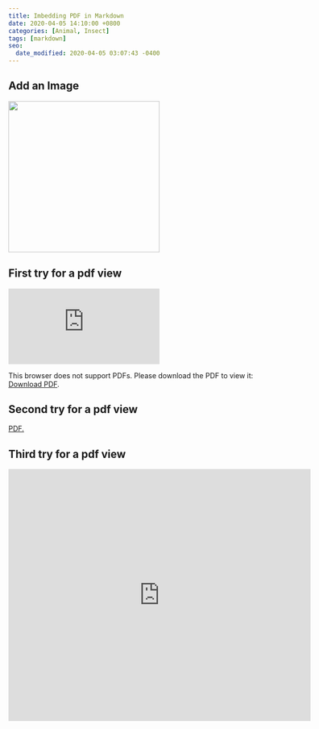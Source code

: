 ```yaml
---
title: Imbedding PDF in Markdown
date: 2020-04-05 14:10:00 +0800
categories: [Animal, Insect]
tags: [markdown]
seo:
  date_modified: 2020-04-05 03:07:43 -0400
---
```

## Add an Image
<img src="https://octodex.github.com/images/jetpacktocat.png"
height="300">

## First try for a pdf view

<object data="https://drive.google.com/viewerng/viewer?embedded=true&url=https://github.com/jennyjyounglee/Statistics/blob/master/testintrotostat.pdf" type="application/pdf" width="700px" height="700px">
    <embed src="https://drive.google.com/viewerng/viewer?embedded=true&url=https://github.com/jennyjyounglee/Statistics/blob/master/testintrotostat.pdf">
        <p>This browser does not support PDFs. Please download the PDF to view it: <a href="https://github.com/jennyjyounglee/Statistics/blob/master/testintrotostat.pdf">Download PDF</a>.</p>
    </embed>
</object>

## Second try for a pdf view
<a href="https://github.com/jennyjyounglee/Statistics/blob/master/testintrotostat.pdf" target="_blank">PDF.</a>


## Third try for a pdf view
<iframe src="https://docs.google.com/viewer?url=https://github.com/jennyjyounglee/Statistics/blob/master/testintrotostat.pdf&embedded=true" style="width:600px; height:500px;" frameborder="0"></iframe>